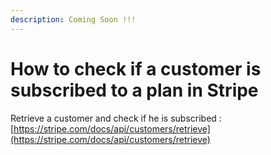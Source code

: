 ```yaml
---
description: Coming Soon !!!
---
```


# How to check if a customer is subscribed to a plan in Stripe

Retrieve a customer and check if he is subscribed : [https://stripe.com/docs/api/customers/retrieve](https://stripe.com/docs/api/customers/retrieve)



